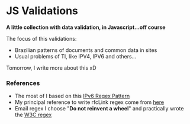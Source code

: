 # JS Validations

**A little collection with data validation, in Javascript...off course**

The focus of this validations:

* Brazilian patterns of documents and common data in sites
* Usual problems of TI, like IPV4, IPV6 and others...

Tomorrow, I write more about this xD

### References

* The most of I based on this [IPv6 Regex Pattern](https://stackoverflow.com/questions/53497/regular-expression-that-matches-valid-ipv6-addresses)
* My principal reference to write rfcLink regex come from [here](https://gist.github.com/dperini/729294)
* Email regex I choose "**Do not reinvent a wheel**" and practically wrote the [W3C regex](https://www.w3.org/TR/2012/WD-html-markup-20120320/input.email.html)
